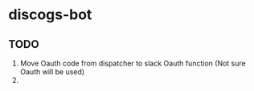 # discogs-bot

## TODO
1. Move Oauth code from dispatcher to slack Oauth function (Not sure Oauth will be used)
2. 